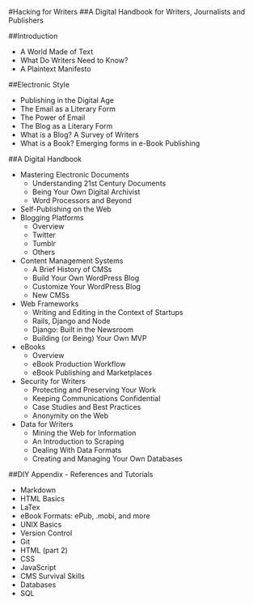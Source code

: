 
#Hacking for Writers
##A Digital Handbook for Writers, Journalists and Publishers

##Introduction
* A World Made of Text
* What Do Writers Need to Know?
* A Plaintext Manifesto

##Electronic Style
* Publishing in the Digital Age
* The Email as a Literary Form
* The Power of Email
* The Blog as a Literary Form
* What is a Blog? A Survey of Writers
* What is a Book? Emerging forms in e-Book Publishing

##A Digital Handbook
* Mastering Electronic Documents
	- Understanding 21st Century Documents
	- Being Your Own Digital Archivist
	- Word Processors and Beyond
* Self-Publishing on the Web
* Blogging Platforms
	- Overview
	- Twitter
	- Tumblr
	- Others
* Content Management Systems
	- A Brief History of CMSs
	- Build Your Own WordPress Blog
	- Customize Your WordPress Blog
	- New CMSs 
* Web Frameworks
	- Writing and Editing in the Context of Startups
	- Rails, Django and Node
	- Django: Built in the Newsroom
	- Building (or Being) Your Own MVP
* eBooks
	- Overview
	- eBook Production Workflow
	- eBook Publishing and Marketplaces
* Security for Writers
	- Protecting and Preserving Your Work
	- Keeping Communications Confidential
	- Case Studies and Best Practices
	- Anonymity on the Web
* Data for Writers 
	- Mining the Web for Information
	- An Introduction to Scraping
	- Dealing With Data Formats
	- Creating and Managing Your Own Databases
 

##DIY Appendix - References and Tutorials
* Markdown
* HTML Basics
* LaTex 
* eBook Formats: ePub, .mobi, and more
* UNIX Basics
* Version Control
* Git
* HTML (part 2)
* CSS
* JavaScript
* CMS Survival Skills
* Databases
* SQL









